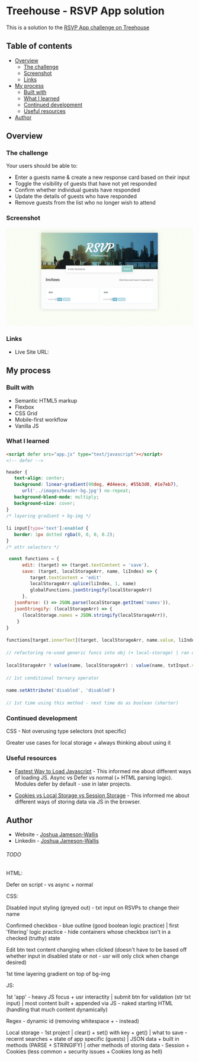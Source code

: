 # Treehouse - RSVP App solution

This is a solution to the [RSVP App challenge on Treehouse](https://teamtreehouse.com/library/dom-scripting-by-example)

## Table of contents

-  [Overview](#overview)
   -  [The challenge](#the-challenge)
   -  [Screenshot](#screenshot)
   -  [Links](#links)
-  [My process](#my-process)
   -  [Built with](#built-with)
   -  [What I learned](#what-i-learned)
   -  [Continued development](#continued-development)
   -  [Useful resources](#useful-resources)
-  [Author](#author)

## Overview

### The challenge

Your users should be able to:

-  Enter a guests name & create a new response card based on their input
-  Toggle the visibility of guests that have not yet responded
-  Confirm whether individual guests have responded
-  Update the details of guests who have responded
-  Remove guests from the list who no longer wish to attend

### Screenshot

![](./Screenshot.png)

### Links

-  Live Site URL:

## My process

### Built with

-  Semantic HTML5 markup
-  Flexbox
-  CSS Grid
-  Mobile-first workflow
-  Vanilla JS

### What I learned

```html
<script defer src="app.js" type="text/javascript"></script>
<!-- defer -->
```

```css
header {
   text-align: center;
   background: linear-gradient(90deg, #d4eece, #55b3d0, #1e7eb7),
      url('../images/header-bg.jpg') no-repeat;
   background-blend-mode: multiply;
   background-size: cover;
}
/* layering gradient + bg-img */

li input[type='text']:enabled {
   border: 1px dotted rgba(0, 0, 0, 0.2);
}
/* attr selectors */
```

```js
 const functions = {
      edit: (target) => (target.textContent = 'save'),
      save: (target, localStorageArr, name, liIndex) => {
         target.textContent = 'edit'
         localStorageArr.splice(liIndex, 1, name)
         globalFunctions.jsonStringify(localStorageArr)
      },
   jsonParse: () => JSON.parse(localStorage.getItem('names')),
   jsonStringify: (localStorageArr) => {
      (localStorage.names = JSON.stringify(localStorageArr)),
    }
}

functions[target.innerText](target, localStorageArr, name.value, liIndex)

// refactoring re-used generic funcs into obj (+ local-storage) | ran dyancmialyl with [] notation + dynamic str (matched key name to what comparing to - innerText)

localStorageArr ? value(name, localStorageArr) : value(name, txtInput.value)

// 1st conditional ternary operator

name.setAttribute('disabled', 'disabled')

// 1st time using this method - next time do as boolean (shorter)
```

### Continued development

CSS - Not overusing type selectors (not specific)

Greater use cases for local storage + always thinking about using it

### Useful resources

-  [Fastest Way to Load Javascript](https://www.youtube.com/watch?v=BMuFBYw91UQ&ab_channel=WebDevSimplified) - This informed me about different ways of loading JS. Async vs Defer vs normal (+ HTML parsing logic). Modules defer by default - use in later projects.

-  [Cookies vs Local Storage vs Session Storage](https://www.youtube.com/watch?v=GihQAC1I39Q&ab_channel=WebDevSimplified) - This informed me about different ways of storing data via JS in the browser.

## Author

-  Website - [Joshua Jameson-Wallis](https://joshuajamesonwallis.com)
-  Linkedin - [Joshua Jameson-Wallis]()

###### TODO

HTML:

Defer on script - vs async + normal

CSS:

Disabled input styling (greyed out) - txt input on RSVPs to change their name

Confirmed checkbox - blue outline (good boolean logic practice) | first 'filtering' logic practice - hide containers whose checkbox isn't in a checked (truthy) state

Edit btn text content changing when clicked (doesn't have to be based off whether input in disabled state or not - usr will only click when change desired)

1st time layering gradient on top of bg-img

JS:

1st 'app' - heavy JS focus + usr interactity | submit btn for validation (str txt input) | most content built + appended via JS - naked starting HTML (handling that much content dynamically)

Regex - dynamic id (removing whitespace + - instead)

Local storage - 1st project | clear() + set() with key + get() | what to save - recernt searches + state of app specific (guests) | JSON data + built in methods (PARSE + STRINGIFY) | other methods of storing data - Session + Cookies (less common + security issues + Cookies long as hell)
